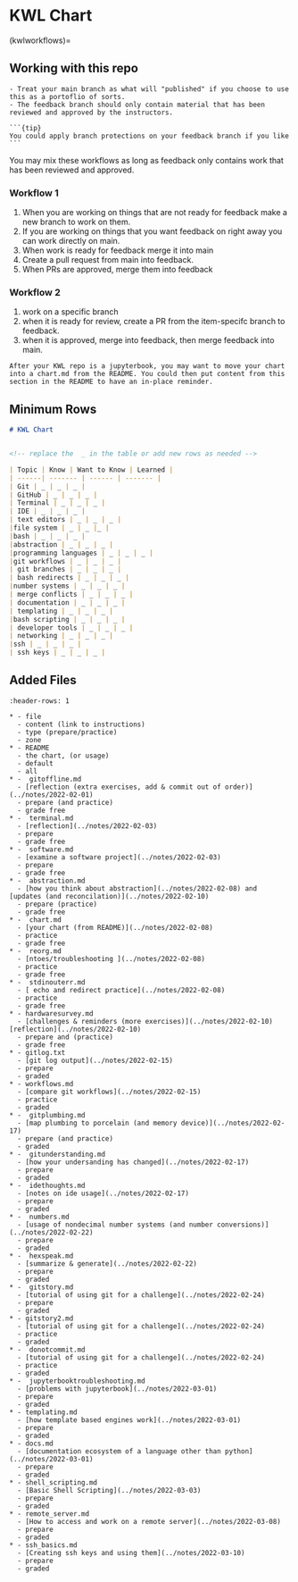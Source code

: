 # KWL Chart


<!-- ```{important}
This is not currently complete but will contain a listing with links to recommendations
``` -->

(kwlworkflows)=
## Working with this repo

```{important}
- Treat your main branch as what will "published" if you choose to use this as a portoflio of sorts.  
- The feedback branch should only contain material that has been reviewed and approved by the instructors.
```

````{margin}
```{tip}
You could apply branch protections on your feedback branch if you like
```
````

You may mix these workflows as long as feedback only contains work that has been reviewed and approved.

### Workflow 1

1. When you are working on things that are not ready for feedback make a
new branch to work on them.  
1. If you are working on things that you want feedback on right away you can work directly on main.
1. When work is ready for feedback merge it into main
1. Create a pull request from main into feedback.
1. When PRs are approved, merge them into feedback

### Workflow 2

1. work on a specific branch
1. when it is ready for review, create a PR from the item-specifc branch to feedback.
1. when it is approved, merge into feedback, then merge feedback into main.


```{tip}
After your KWL repo is a jupyterbook, you may want to move your chart into a chart.md from the README. You could then put content from this section in the README to have an in-place reminder.
```


## Minimum Rows




```Markdown
# KWL Chart


<!-- replace the  _ in the table or add new rows as needed -->

| Topic | Know | Want to Know | Learned |
| ------| ------- | ------ | ------- |
| Git | _ | _ | _ |
| GitHub | _ | _ | _ |
| Terminal | _ | _ | _ |
| IDE | _ | _ | _ |
| text editors | _ | _ | _ |
|file system | _ | _ |_ |
|bash | _ | _ | _ |
|abstraction | _ | _ | _ |
|programming languages | _ | _ | _ |
|git workflows | _ | _ | _ |
| git branches | _ | _ | _ |
| bash redirects | _ | _ | _ |
|number systems | _ | _ | _ |
| merge conflicts | _ | _ | _ |
| documentation | _ | _ | _ |
| templating | _ | _ | _ |
|bash scripting | _ | _ | _ |
| developer tools | _ | _ | _ |
| networking | _ | _ | _ |
|ssh | _ | _ | _ |
| ssh keys | _ | _ | _ |
```



## Added Files

```{list-table}
:header-rows: 1

* - file
  - content (link to instructions)
  - type (prepare/practice)
  - zone
* - README
  - the chart, (or usage)
  - default
  - all
* -  gitoffline.md
  - [reflection (extra exercises, add & commit out of order)](../notes/2022-02-01)
  - prepare (and practice)
  - grade free
* -  terminal.md
  - [reflection](../notes/2022-02-03)
  - prepare
  - grade free
* -  software.md
  - [examine a software project](../notes/2022-02-03)
  - prepare
  - grade free
* -  abstraction.md
  - [how you think about abstraction](../notes/2022-02-08) and [updates (and reconcilation)](../notes/2022-02-10)
  - prepare (practice)
  - grade free
* -  chart.md
  - [your chart (from README)](../notes/2022-02-08)
  - practice
  - grade free
* -  reorg.md
  - [ntoes/troubleshooting ](../notes/2022-02-08)
  - practice
  - grade free  
* -  stdinouterr.md
  - [ echo and redirect practice](../notes/2022-02-08)
  - practice
  - grade free  
* - hardwaresurvey.md
  - [challenges & reminders (more exercises)](../notes/2022-02-10) [reflection](../notes/2022-02-10)
  - prepare and (practice)
  - grade free
* - gitlog.txt
  - [git log output](../notes/2022-02-15)
  - prepare
  - graded
* - workflows.md
  - [compare git workflows](../notes/2022-02-15)
  - practice
  - graded
* -  gitplumbing.md
  - [map plumbing to porcelain (and memory device)](../notes/2022-02-17)
  - prepare (and practice)
  - graded
* -  gitunderstanding.md
  - [how your undersanding has changed](../notes/2022-02-17)
  - prepare
  - graded
* -  idethoughts.md
  - [notes on ide usage](../notes/2022-02-17)
  - prepare
  - graded
* -  numbers.md
  - [usage of nondecimal number systems (and number conversions)](../notes/2022-02-22)
  - prepare
  - graded
* -  hexspeak.md
  - [summarize & generate](../notes/2022-02-22)
  - prepare
  - graded
* -  gitstory.md
  - [tutorial of using git for a challenge](../notes/2022-02-24)
  - prepare
  - graded
* - gitstory2.md
  - [tutorial of using git for a challenge](../notes/2022-02-24)
  - practice
  - graded
* -  donotcommit.md
  - [tutorial of using git for a challenge](../notes/2022-02-24)
  - practice
  - graded
* -  jupyterbooktroubleshooting.md
  - [problems with jupyterbook](../notes/2022-03-01)
  - prepare
  - graded
* - templating.md
  - [how template based engines work](../notes/2022-03-01)
  - prepare
  - graded
* - docs.md
  - [documentation ecosystem of a language other than python](../notes/2022-03-01)
  - prepare
  - graded
* - shell_scripting.md
  - [Basic Shell Scripting](../notes/2022-03-03)
  - prepare
  - graded
* - remote_server.md
  - [How to access and work on a remote server](../notes/2022-03-08)
  - prepare
  - graded
* - ssh_basics.md
  - [Creating ssh keys and using them](../notes/2022-03-10)
  - prepare
  - graded
  
```
